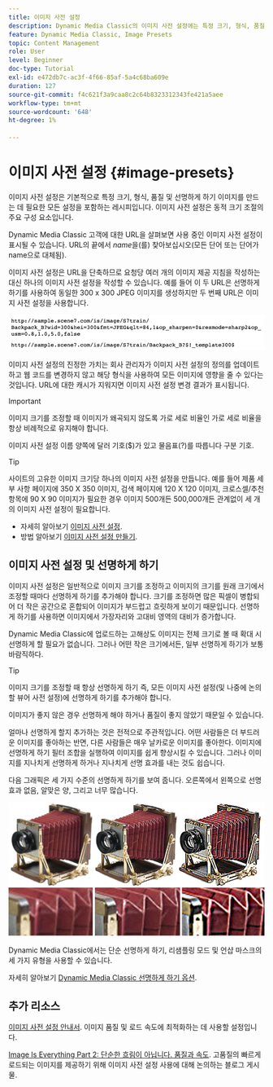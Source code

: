 ```yaml
---
title: 이미지 사전 설정
description: Dynamic Media Classic의 이미지 사전 설정에는 특정 크기, 형식, 품질 및 선명하게 하기를 사용하여 이미지를 만드는 데 필요한 모든 설정이 포함되어 있습니다. 이미지 사전 설정은 동적 크기 조절의 주요 구성 요소입니다. Dynamic Media Classic의 URL을 보면 이미지 사전 설정이 사용 중인지 쉽게 알 수 있습니다. 이미지 사전 설정, 이러한 사전 설정이 유용한 이유 및 사전 설정을 만드는 방법에 대해 알아봅니다.
feature: Dynamic Media Classic, Image Presets
topic: Content Management
role: User
level: Beginner
doc-type: Tutorial
exl-id: e472db7c-ac3f-4f66-85af-5a4c68ba609e
duration: 127
source-git-commit: f4c621f3a9caa8c2c64b8323312343fe421a5aee
workflow-type: tm+mt
source-wordcount: '648'
ht-degree: 1%

---
```


# 이미지 사전 설정 {#image-presets}

이미지 사전 설정은 기본적으로 특정 크기, 형식, 품질 및 선명하게 하기 이미지를 만드는 데 필요한 모든 설정을 포함하는 레시피입니다. 이미지 사전 설정은 동적 크기 조절의 주요 구성 요소입니다.

Dynamic Media Classic 고객에 대한 URL을 살펴보면 사용 중인 이미지 사전 설정이 표시될 수 있습니다. URL의 끝에서 $name$을(를) 찾아보십시오(모든 단어 또는 단어가 name으로 대체됨).

이미지 사전 설정은 URL을 단축하므로 요청당 여러 개의 이미지 제공 지침을 작성하는 대신 하나의 이미지 사전 설정을 작성할 수 있습니다. 예를 들어 이 두 URL은 선명하게 하기를 사용하여 동일한 300 x 300 JPEG 이미지를 생성하지만 두 번째 URL은 이미지 사전 설정을 사용합니다.

![이미지](assets/image-presets/image-preset-2.png)

이미지 사전 설정의 진정한 가치는 회사 관리자가 이미지 사전 설정의 정의를 업데이트하고 웹 코드를 변경하지 않고 해당 형식을 사용하여 모든 이미지에 영향을 줄 수 있다는 것입니다. URL에 대한 캐시가 지워지면 이미지 사전 설정 변경 결과가 표시됩니다.

>[!IMPORTANT]
>
>이미지 크기를 조정할 때 이미지가 왜곡되지 않도록 가로 세로 비율인 가로 세로 비율을 항상 비례적으로 유지해야 합니다.

이미지 사전 설정 이름 양쪽에 달러 기호($)가 있고 물음표(?)를 따릅니다 구분 기호.

>[!TIP]
>
>사이트의 고유한 이미지 크기당 하나의 이미지 사전 설정을 만듭니다. 예를 들어 제품 세부 사항 페이지에 350 X 350 이미지, 검색 페이지에 120 X 120 이미지, 크로스셀/추천 항목에 90 X 90 이미지가 필요한 경우 이미지 500개든 500,000개든 관계없이 세 개의 이미지 사전 설정이 필요합니다.

- 자세히 알아보기 [이미지 사전 설정](https://experienceleague.adobe.com/docs/dynamic-media-classic/using/image-sizing/setting-image-presets.html).
- 방법 알아보기 [이미지 사전 설정 만들기](https://experienceleague.adobe.com/docs/dynamic-media-classic/using/image-sizing/setting-image-presets.html#creating-an-image-preset).

## 이미지 사전 설정 및 선명하게 하기

이미지 사전 설정은 일반적으로 이미지 크기를 조정하고 이미지의 크기를 원래 크기에서 조정할 때마다 선명하게 하기를 추가해야 합니다. 크기를 조정하면 많은 픽셀이 병합되어 더 작은 공간으로 혼합되어 이미지가 부드럽고 흐릿하게 보이기 때문입니다. 선명하게 하기를 사용하면 이미지에서 가장자리와 고대비 영역의 대비가 증가합니다.

Dynamic Media Classic에 업로드하는 고해상도 이미지는 전체 크기로 볼 때 확대 시 선명하게 할 필요가 없습니다. 그러나 어떤 작은 크기에서든, 일부 선명하게 하기가 보통 바람직하다.

>[!TIP]
>
>이미지 크기를 조정할 때 항상 선명하게 하기 즉, 모든 이미지 사전 설정(및 나중에 논의할 뷰어 사전 설정)에 선명하게 하기를 추가해야 합니다.
>
>이미지가 좋지 않은 경우 선명하게 해야 하거나 품질이 좋지 않았기 때문일 수 있습니다.

얼마나 선명하게 할지 추가하는 것은 전적으로 주관적입니다. 어떤 사람들은 더 부드러운 이미지를 좋아하는 반면, 다른 사람들은 매우 날카로운 이미지를 좋아한다. 이미지에 선명하게 하기 필터 조합을 실행하여 이미지를 쉽게 향상시킬 수 있습니다. 그러나 이미지를 지나치게 선명하게 하거나 지나치게 선명 효과를 내는 것도 쉽습니다.

다음 그래픽은 세 가지 수준의 선명하게 하기를 보여 줍니다. 오른쪽에서 왼쪽으로 선명 효과 없음, 알맞은 양, 그리고 너무 많습니다.

![이미지](assets/image-presets/image-presets-1.jpg)

Dynamic Media Classic에서는 단순 선명하게 하기, 리샘플링 모드 및 언샵 마스크의 세 가지 유형을 사용할 수 있습니다.

자세히 알아보기 [Dynamic Media Classic 선명하게 하기 옵션](https://experienceleague.adobe.com/docs/dynamic-media-classic/using/master-files/sharpening-image.html#sharpening_an_image).

## 추가 리소스

[이미지 사전 설정 안내서](https://www.adobe.com/content/dam/www/us/en/experience-manager/pdfs/dynamic-media-image-preset-guide.pdf). 이미지 품질 및 로드 속도에 최적화하는 데 사용할 설정입니다.

[Image Is Everything Part 2: 단순한 흐림이 아닙니다. 품질과 속도](https://theblog.adobe.com/image-is-everything-part-2-its-never-just-a-blur-quality-versus-speed/). 고품질의 빠르게 로드되는 이미지를 제공하기 위해 이미지 사전 설정 사용에 대해 논의하는 블로그 게시물.
